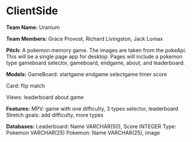 # ClientSide

**Team Name:** Uranium

**Team Members:** Grace Provost, Richard Livingston, Jack Lomax

**Pitch:** A pokemon memory game. The images are taken from the pokeApi. This will be a single page app for desktop. Pages will include a pokemon type gameboard selector, gameboard, endgame, about, and leaderboard.

**Models:** 
GameBoard:
  startgame
  endgame
  selectgame
  timer
  score

Card:
  flip
  match

Views:
  leaderboard
  about
  game
  
  **Features:**
  MPV: game with one difficulty, 3 types selector, leaderboard
  Stretch goals: add difficulty, more types
  
  **Databases:**
  Leaderboard: Name VARCHAR(50), Score INTEGER
  Type: Pokemon VARCHAR(25)
  Pokemon: Name VARCHAR(25), image


